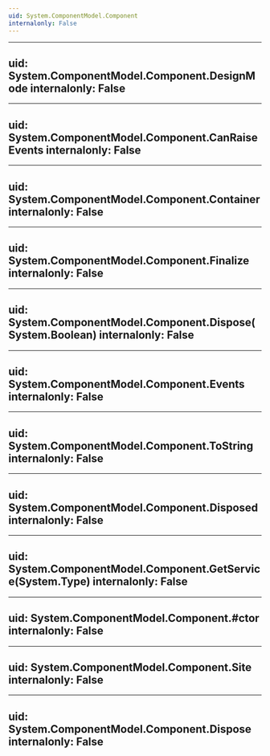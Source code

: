 ```yaml
---
uid: System.ComponentModel.Component
internalonly: False
---
```


---
uid: System.ComponentModel.Component.DesignMode
internalonly: False
---

---
uid: System.ComponentModel.Component.CanRaiseEvents
internalonly: False
---

---
uid: System.ComponentModel.Component.Container
internalonly: False
---

---
uid: System.ComponentModel.Component.Finalize
internalonly: False
---

---
uid: System.ComponentModel.Component.Dispose(System.Boolean)
internalonly: False
---

---
uid: System.ComponentModel.Component.Events
internalonly: False
---

---
uid: System.ComponentModel.Component.ToString
internalonly: False
---

---
uid: System.ComponentModel.Component.Disposed
internalonly: False
---

---
uid: System.ComponentModel.Component.GetService(System.Type)
internalonly: False
---

---
uid: System.ComponentModel.Component.#ctor
internalonly: False
---

---
uid: System.ComponentModel.Component.Site
internalonly: False
---

---
uid: System.ComponentModel.Component.Dispose
internalonly: False
---
